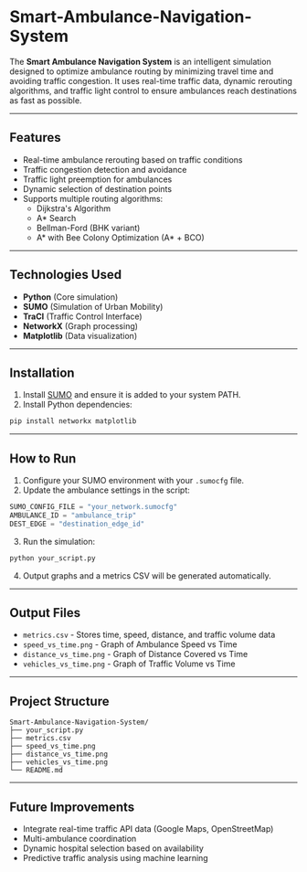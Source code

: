 # Smart-Ambulance-Navigation-System

The **Smart Ambulance Navigation System** is an intelligent simulation designed to optimize ambulance routing by minimizing travel time and avoiding traffic congestion. It uses real-time traffic data, dynamic rerouting algorithms, and traffic light control to ensure ambulances reach destinations as fast as possible.

---

## Features

- Real-time ambulance rerouting based on traffic conditions
- Traffic congestion detection and avoidance
- Traffic light preemption for ambulances
- Dynamic selection of destination points
- Supports multiple routing algorithms:
  - Dijkstra's Algorithm
  - A* Search
  - Bellman-Ford (BHK variant)
  - A* with Bee Colony Optimization (A* + BCO)

---

## Technologies Used

- **Python** (Core simulation)
- **SUMO** (Simulation of Urban Mobility)
- **TraCI** (Traffic Control Interface)
- **NetworkX** (Graph processing)
- **Matplotlib** (Data visualization)

---

## Installation

1. Install [SUMO](https://sumo.dlr.de/docs/Installing.html) and ensure it is added to your system PATH.
2. Install Python dependencies:

```bash
pip install networkx matplotlib
```

---

## How to Run

1. Configure your SUMO environment with your `.sumocfg` file.
2. Update the ambulance settings in the script:

```python
SUMO_CONFIG_FILE = "your_network.sumocfg"
AMBULANCE_ID = "ambulance_trip"
DEST_EDGE = "destination_edge_id"
```

3. Run the simulation:

```bash
python your_script.py
```

4. Output graphs and a metrics CSV will be generated automatically.

---

## Output Files

- `metrics.csv` - Stores time, speed, distance, and traffic volume data
- `speed_vs_time.png` - Graph of Ambulance Speed vs Time
- `distance_vs_time.png` - Graph of Distance Covered vs Time
- `vehicles_vs_time.png` - Graph of Traffic Volume vs Time

---

## Project Structure

```
Smart-Ambulance-Navigation-System/
├── your_script.py
├── metrics.csv
├── speed_vs_time.png
├── distance_vs_time.png
├── vehicles_vs_time.png
└── README.md
```

---

## Future Improvements

- Integrate real-time traffic API data (Google Maps, OpenStreetMap)
- Multi-ambulance coordination
- Dynamic hospital selection based on availability
- Predictive traffic analysis using machine learning

